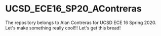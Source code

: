 # UCSD_ECE16_SP20_AContreras
The repository belongs to Alan Contreras for UCSD ECE 16 Spring 2020. Let's make something really cool!!!
Let's get this bread!